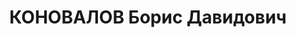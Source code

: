 ---
title: КОНОВАЛОВ Борис Давидович
description: "Род. в 1900, Украина, Сумская обл., г. Кролевец, еврей, обр.: начальное,\
  \ член ВКП(б) с 1925. Проживал: Украинская ССР, г. Харьков, Грековская, 15, кв.\
  \ 8. Наборщик, директор Харьковского объединения \"Облмясо\" \n  Арестован 24.10.1937.\
  \ Обв. по ст. 54-7-8-11 (\"член антисоветской троцкистской террористической организации,\
  \ по заданию которой проводил вредительскую работу в системе облпотребсоюза\").\
  \ Приговор: ВК ВС СССР, 31.12.1937 – ВМН. Расстрелян 31.12.1937, г.Харьков. \n \
  \ Реабилитирован 28.07.1956"
---